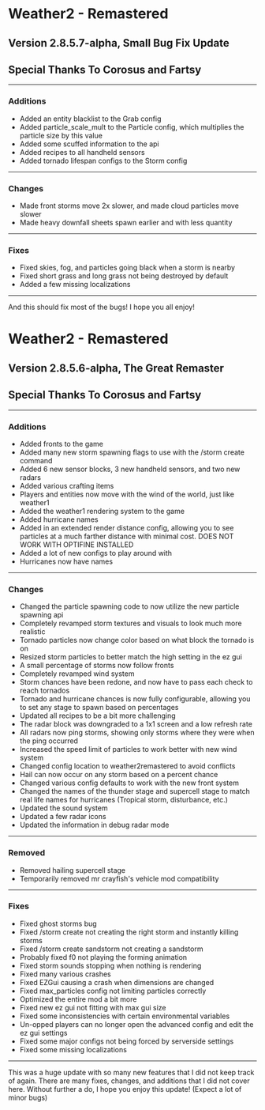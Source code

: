 # Weather2 - Remastered
## Version 2.8.5.7-alpha, Small Bug Fix Update
## Special Thanks To Corosus and Fartsy
------------------------------
### Additions
  - Added an entity blacklist to the Grab config
  - Added particle_scale_mult to the Particle config, which multiplies the particle size by this value
  - Added some scuffed information to the api
  - Added recipes to all handheld sensors
  - Added tornado lifespan configs to the Storm config
------------------------------
### Changes
  - Made front storms move 2x slower, and made cloud particles move slower
  - Made heavy downfall sheets spawn earlier and with less quantity
------------------------------
### Fixes
  - Fixed skies, fog, and particles going black when a storm is nearby
  - Fixed short grass and long grass not being destroyed by default
  - Added a few missing localizations
------------------------------
And this should fix most of the bugs! I hope you all enjoy!


# Weather2 - Remastered
## Version 2.8.5.6-alpha, The Great Remaster
## Special Thanks To Corosus and Fartsy
------------------------------
### Additions
- Added fronts to the game
- Added many new storm spawning flags to use with the /storm create command
- Added 6 new sensor blocks, 3 new handheld sensors, and two new radars
- Added various crafting items
- Players and entities now move with the wind of the world, just like weather1
- Added the weather1 rendering system to the game
- Added hurricane names
- Added in an extended render distance config, allowing you to see particles at a much farther distance with minimal cost. DOES NOT WORK WITH OPTIFINE INSTALLED
- Added a lot of new configs to play around with
- Hurricanes now have names
------------------------------
### Changes
- Changed the particle spawning code to now utilize the new particle spawning api
- Completely revamped storm textures and visuals to look much more realistic
- Tornado particles now change color based on what block the tornado is on
- Resized storm particles to better match the high setting in the ez gui
- A small percentage of storms now follow fronts
- Completely revamped wind system
- Storm chances have been redone, and now have to pass each check to reach tornados
- Tornado and hurricane chances is now fully configurable, allowing you to set any stage to spawn based on percentages
- Updated all recipes to be a bit more challenging
- The radar block was downgraded to a 1x1 screen and a low refresh rate
- All radars now ping storms, showing only storms where they were when the ping occurred
- Increased the speed limit of particles to work better with new wind system
- Changed config location to weather2remastered to avoid conflicts
- Hail can now occur on any storm based on a percent chance
- Changed various config defaults to work with the new front system
- Changed the names of the thunder stage and supercell stage to match real life names for hurricanes (Tropical storm, disturbance, etc.)
- Updated the sound system
- Updated a few radar icons
- Updated the information in debug radar mode
------------------------------
### Removed
- Removed hailing supercell stage
- Temporarily removed mr crayfish's vehicle mod compatibility
------------------------------
### Fixes
- Fixed ghost storms bug
- Fixed /storm create not creating the right storm and instantly killing storms
- Fixed /storm create sandstorm not creating a sandstorm
- Probably fixed f0 not playing the forming animation
- Fixed storm sounds stopping when nothing is rendering
- Fixed many various crashes
- Fixed EZGui causing a crash when dimensions are changed
- Fixed max_particles config not limiting particles correctly
- Optimized the entire mod a bit more
- Fixed new ez gui not fitting with max gui size
- Fixed some inconsistencies with certain environmental variables
- Un-opped players can no longer open the advanced config and edit the ez gui settings
- Fixed some major configs not being forced by serverside settings
- Fixed some missing localizations
------------------------------
This was a huge update with so many new features that I did not keep track of again. There are many fixes, changes, and additions that I did not cover here. Without further a do, I hope you enjoy this update! (Expect a lot of minor bugs)